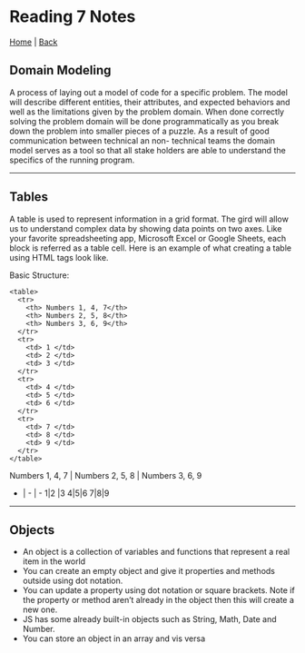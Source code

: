 # Reading 7 Notes

[Home](/README.md) | [Back](/201-main/201TableofContents.md)


## Domain Modeling

A process of laying out a model of code for a specific problem. The model will describe different entities, their attributes, and expected behaviors and well as the limitations given by the problem domain. When done correctly solving the problem domain will be done programmatically as you break down the problem into smaller pieces of a puzzle. As a result of good communication between technical an non- technical teams the domain model serves as a tool so that all stake holders are able to understand the specifics of the running program.  

___
##  Tables  

A table is used to represent information in a grid format. The gird will allow us to understand complex data by showing data points on two axes. Like your favorite spreadsheeting app, Microsoft Excel or Google Sheets, each block is referred as a table cell. Here is an example of what creating a table using HTML tags look like.

Basic Structure:

    <table>
      <tr>
        <th> Numbers 1, 4, 7</th>
        <th> Numbers 2, 5, 8</th>
        <th> Numbers 3, 6, 9</th>
      </tr>
      <tr>
        <td> 1 </td>
        <td> 2 </td>
        <td> 3 </td>
      </tr>
      <tr>
        <td> 4 </td>
        <td> 5 </td>
        <td> 6 </td>
      </tr>
      <tr>
        <td> 7 </td>
        <td> 8 </td>
        <td> 9 </td>
      </tr>
    </table>

 Numbers 1, 4, 7 | Numbers 2, 5, 8 | Numbers 3, 6, 9
- | - | -
1|2 |3
4|5|6
7|8|9

___

## Objects

<ul>
      <li>An object is a collection of variables and functions that represent a real item in the world </li>
      <li>You can create an empty object and give it properties and methods outside using dot notation.   </li>
      <li>  You can update a property using dot notation or square brackets. Note if the property or method aren’t already in the object then this will create a new one.   </li>
      <li> JS has some already built-in objects such as String, Math, Date and Number. </li>
      <li>You can store an object in an array and vis versa  </li>
    </ul>


